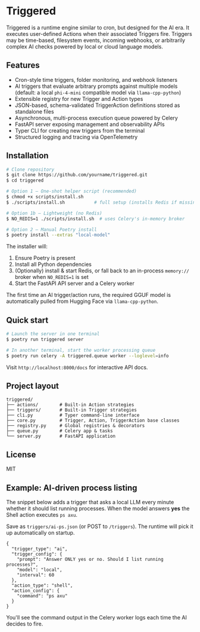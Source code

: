 # Triggered

Triggered is a runtime engine similar to cron, but designed for the AI era. It executes user-defined Actions when their associated Triggers fire. Triggers may be time-based, filesystem events, incoming webhooks, or arbitrarily complex AI checks powered by local or cloud language models.

## Features

* Cron-style time triggers, folder monitoring, and webhook listeners
* AI triggers that evaluate arbitrary prompts against multiple models (default: a local `phi-4-mini` compatible model via `llama-cpp-python`)
* Extensible registry for new Trigger and Action types
* JSON-based, schema-validated TriggerAction definitions stored as standalone files
* Asynchronous, multi-process execution queue powered by Celery
* FastAPI server exposing management and observability APIs
* Typer CLI for creating new triggers from the terminal
* Structured logging and tracing via OpenTelemetry

## Installation

```bash
# Clone repository
$ git clone https://github.com/yourname/triggered.git
$ cd triggered

# Option 1 – One-shot helper script (recommended)
$ chmod +x scripts/install.sh
$ ./scripts/install.sh           # full setup (installs Redis if missing)

# Option 1b – Lightweight (no Redis)
$ NO_REDIS=1 ./scripts/install.sh  # uses Celery's in-memory broker

# Option 2 – Manual Poetry install
$ poetry install --extras "local-model"
```

The installer will:
1. Ensure Poetry is present
2. Install all Python dependencies
3. (Optionally) install & start Redis, or fall back to an in-process `memory://` broker when `NO_REDIS=1` is set
4. Start the FastAPI API server and a Celery worker

The first time an AI trigger/action runs, the required GGUF model is automatically pulled from Hugging Face via `llama-cpp-python`.

## Quick start

```bash
# Launch the server in one terminal
$ poetry run triggered server

# In another terminal, start the worker processing queue
$ poetry run celery -A triggered.queue worker --loglevel=info
```

Visit `http://localhost:8000/docs` for interactive API docs.

## Project layout

```
triggered/
├── actions/        # Built-in Action strategies
├── triggers/       # Built-in Trigger strategies
├── cli.py          # Typer command-line interface
├── core.py         # Trigger, Action, TriggerAction base classes
├── registry.py     # Global registries & decorators
├── queue.py        # Celery app & tasks
└── server.py       # FastAPI application
```

## License
MIT 

## Example: AI-driven process listing

The snippet below adds a trigger that asks a local LLM every minute whether it should list running processes.  When the model answers **yes** the Shell action executes `ps axu`.

Save as `triggers/ai-ps.json` (or POST to `/triggers`).  The runtime will pick it up automatically on startup.

```jsonc
{
  "trigger_type": "ai",
  "trigger_config": {
    "prompt": "Answer ONLY yes or no. Should I list running processes?",
    "model": "local",
    "interval": 60
  },
  "action_type": "shell",
  "action_config": {
    "command": "ps axu"
  }
}
```

You'll see the command output in the Celery worker logs each time the AI decides to fire. 